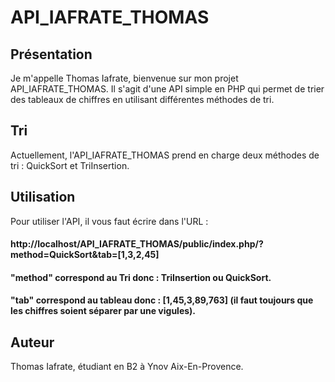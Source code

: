 # API_IAFRATE_THOMAS

## Présentation
Je m'appelle Thomas Iafrate, bienvenue sur mon projet API_IAFRATE_THOMAS. Il s'agit d'une API simple en PHP qui permet de trier des tableaux de chiffres en utilisant différentes méthodes de tri. 

## Tri
Actuellement, l'API_IAFRATE_THOMAS prend en charge deux méthodes de tri : QuickSort et TriInsertion.

## Utilisation
Pour utiliser l'API, il vous faut écrire dans l'URL :
#### http://localhost/API_IAFRATE_THOMAS/public/index.php/?method=QuickSort&tab=[1,3,2,45]
#### "method" correspond au Tri donc : TriInsertion ou QuickSort.
#### "tab" correspond au tableau donc : [1,45,3,89,763] (il faut toujours que les chiffres soient séparer par une vigules).

## Auteur
Thomas Iafrate, étudiant en B2 à Ynov Aix-En-Provence.
